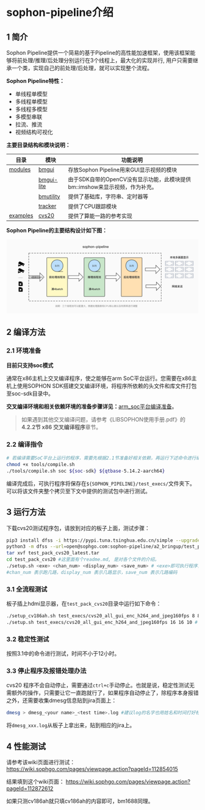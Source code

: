 # sophon-pipeline介绍

## 1 简介

Sophon Pipeline提供一个简易的基于Pipeline的高性能加速框架，使用该框架能够将前处理/推理/后处理分别运行在3个线程上，最大化的实现并行, 用户只需要继承一个类，实现自己的前处理/后处理，就可以实现整个流程。

**Sophon Pipeline特性：**

- 单线程单模型
- 多线程单模型
- 多线程多模型
- 多模型串联
- 拉流、推流
- 视频结构可视化

**主要目录结构和模块说明：**

| 目录                   | 模块                               | 功能说明                                                     |
| ---------------------- | ---------------------------------- | ------------------------------------------------------------ |
| [modules](./modules)   | [bmgui](./modules/bmgui)           | 存放Sophon Pipeline用来GUI显示视频的模块                     |
|                        | [bmgui-lite](./modules/bmgui-lite) | 由于SDK自带的OpenCV没有显示功能，此模块提供bm::imshow来显示视频，作为补充。 |
|                        | [bmutility](./modules/bmutility)   | 提供了基础库，字符串、定时器等                               |
|                        | [tracker](./modules/tracker)       | 提供了CPU跟踪模块                                            |
| [examples](./examples) | [cvs20](./examples/cvs20)          | 提供了算能一路的参考实现                                     |

**Sophon Pipeline的主要结构设计如下图：** 

![**avatar**](./docs/pics/sophon-pipeline.png)

## 2 编译方法

### 2.1 环境准备

**目前只支持soc模式**

通常在x86主机上交叉编译程序，使之能够在arm SoC平台运行。您需要在x86主机上使用SOPHON SDK搭建交叉编译环境，将程序所依赖的头文件和库文件打包至soc-sdk目录中。

**交叉编译环境和相关依赖环境的准备步骤详见：**[arm_soc平台编译准备](./docs/arm_soc.md)。

> 如果遇到其他交叉编译问题，请参考《LIBSOPHON使用手册.pdf》的**4.2.2节 x86 交叉编译程序**章节。

### 2.2 编译指令
```` bash
# 若编译需要SoC平台上运行的程序，需要先根据2.1节准备好相关依赖，再运行下述命令进行编译：
chmod +x tools/compile.sh
./tools/compile.sh soc ${soc-sdk} ${qtbase-5.14.2-aarch64}
````

编译完成后，可执行程序将保存在`${SOPHON_PIPELINE}/test_execs/`文件夹下。
可以将该文件夹整个拷贝至下文中提供的测试包中进行测试。

## 3 运行方法

下载cvs20测试程序包，请放到对应的板子上面，测试步骤：
  ```bash
  pip3 install dfss -i https://pypi.tuna.tsinghua.edu.cn/simple --upgrade
  python3 -m dfss --url=open@sophgo.com:sophon-pipeline/a2_bringup/test_pack_cvs20_latest.tar
  tar xvf test_pack_cvs20_latest.tar
  cd test_pack_cvs20 #这里面有个readme.md, 是对各个文件的介绍。
  ./setup.sh <exe> <chan_num> <display_num> <save_num> # <exe>即可执行程序，如果想要测试自己编译出来的可执行程序，直接用`${SOPHON_PIPELINE}/test_execs/`下的程序替换即可。
  #chan_num 表示跑几路，display_num 表示几路显示，save_num 表示几路编码
  ```
### 3.1 全流程测试
板子插上hdmi显示器，在`test_pack_cvs20`目录中运行如下命令：
```bash
./setup_cv186ah.sh test_execs/cvs20_all_gui_enc_h264_and_jpeg160fps 8 8 8 # 对应cv186h
./setup.sh test_execs/cvs20_all_gui_enc_h264_and_jpeg160fps 16 16 10 # 对应bm1688
```

### 3.2 稳定性测试
按照3.1中的命令进行测试，时间不小于12小时。

### 3.3 停止程序及报错处理办法
cvs20 程序不会自动停止，需要通过`ctrl+c`手动停止。也就是说，稳定性测试无需额外的操作，只需要让它一直跑就行了，如果程序自动停止了，除程序本身报错之外，还需要收集dmesg信息贴到jira页面上：

```bash
dmesg > dmesg_<your name>_<test time>.log #建议log的名字也用姓名和时间打好标记，比如dmesg_liheng_231110_1840.log
```
将`dmesg_xxx.log`从板子上拿出来，贴到相应的jira上。 

## 4 性能测试
请参考该wiki页面进行测试：
https://wiki.sophgo.com/pages/viewpage.action?pageId=112854015

结果填到这个wiki页面：
https://wiki.sophgo.com/pages/viewpage.action?pageId=112872612

如果只测cv186ah就只填cv186ah的内容即可，bm1688同理。